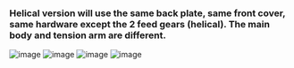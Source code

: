 ### Helical version will use the same back plate, same front cover, same hardware except the 2 feed gears (helical). The main body and tension arm are different.

![image](https://user-images.githubusercontent.com/37383368/152826700-5d6a8dc8-e09c-4a19-9a62-3d0d9dfe0b45.png)
![image](https://user-images.githubusercontent.com/37383368/146016239-39dd0b15-8b3d-4f1d-9808-7e19070ea316.png)
![image](https://user-images.githubusercontent.com/37383368/146016436-1e0173d9-1f4b-4490-a1b4-e32b7073eb52.png)
![image](https://user-images.githubusercontent.com/37383368/146016408-cc00f829-721e-4974-a4f7-c0baffd89d8b.png)


